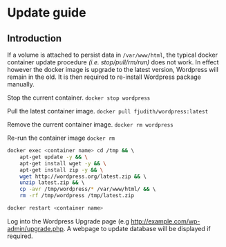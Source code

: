 # Update guide
## Introduction

If a volume is attached to persist data in `/var/www/html`, the typical docker container update procedure _(i.e. stop/pull/rm/run)_ does not work.
In effect however the docker image is upgrade to the latest version, Wordpress will remain in the old.
It is then required to re-install Wordpress package manually.

Stop the current container.
`docker stop wordpress`

Pull the latest container image.
`docker pull fjudith/wordpress:latest`

Remove the current container image.
`docker rm wordpress`

Re-run the container image
`docker rm`

```bash
docker exec <container name> cd /tmp && \ 
	apt-get update -y && \
	apt-get install wget -y && \
	apt-get install zip -y && \
	wget http://wordpress.org/latest.zip && \ 
	unzip latest.zip && \ 
	cp -avr /tmp/wordpress/* /var/www/html/ && \ 
	rm -rf /tmp/wordpress /tmp/latest.zip

docker restart <container name>
```

Log into the Wordpress Upgrade page (e.g http://example.com/wp-admin/upgrade.php.
A webpage to update database will be displayed if required.

